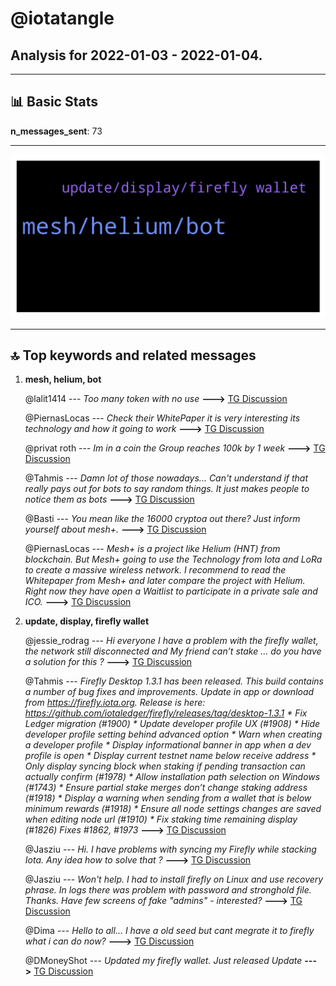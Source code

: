 # **@iotatangle**
 ## Analysis for **2022-01-03** - **2022-01-04**.

---

## 📊 **Basic Stats**

**n_messages_sent**: 73

---
![wordcloud](iotatangle_1Days_wordcloud.png)

---


## 🔝 **Top keywords and related messages**

1. **mesh, helium, bot**

    @lalit1414 --- *Too many token with no use* **--->** [TG Discussion](https://t.me/iotatangle/305757)

    @PiernasLocas --- *Check their WhitePaper it is very interesting its technology and how it going to work* **--->** [TG Discussion](https://t.me/iotatangle/305766)

    @privat roth --- *Im in a coin the Group reaches 100k by 1 week* **--->** [TG Discussion](https://t.me/iotatangle/305634)

    @Tahmis --- *Damn lot of those nowadays... Can't understand if that really pays out for bots to say random things. It just makes people to notice them as bots* **--->** [TG Discussion](https://t.me/iotatangle/305784)

    @Basti --- *You mean like the 16000 cryptoa out there? Just inform yourself about mesh+.* **--->** [TG Discussion](https://t.me/iotatangle/305764)

    @PiernasLocas --- *Mesh+ is a project like Helium (HNT) from blockchain.  But Mesh+ going to use the Technology from Iota and LoRa to create a massive wireless network.  I recommend to read the Whitepaper from Mesh+ and later compare the project with Helium.  Right now they have open a Waitlist to participate in a private sale and ICO.* **--->** [TG Discussion](https://t.me/iotatangle/305756)

2. **update, display, firefly wallet**

    @jessie_rodrag --- *Hi everyone I have a problem with the firefly wallet, the network still disconnected and My friend can’t stake … do you have a solution for this ?* **--->** [TG Discussion](https://t.me/iotatangle/305711)

    @Tahmis --- *Firefly Desktop 1.3.1 has been released. This build contains a number of bug fixes and improvements. Update in app or download from https://firefly.iota.org.   Release is here: https://github.com/iotaledger/firefly/releases/tag/desktop-1.3.1 * Fix Ledger migration (#1900) * Update developer profile UX (#1908)         * Hide developer profile setting behind advanced option         * Warn when creating a developer profile          * Display informational banner in app when a dev profile is open          * Display current testnet name below receive address * Only display syncing block when staking if pending transaction can actually confirm (#1978) * Allow installation path selection on Windows (#1743) * Ensure partial stake merges don’t change staking address (#1918) * Display a warning when sending from a wallet that is below minimum rewards (#1918) * Ensure all node settings changes are saved when editing node url (#1910) * Fix staking time remaining display (#1826)  Fixes #1862, #1973* **--->** [TG Discussion](https://t.me/iotatangle/305600)

    @Jasziu --- *Hi. I have problems with syncing my Firefly while stacking Iota. Any idea how to solve that ?* **--->** [TG Discussion](https://t.me/iotatangle/305660)

    @Jasziu --- *Won't help. I had to install firefly on Linux and use recovery phrase. In logs there was problem with password and stronghold file. Thanks. Have few screens of fake "admins" - interested?* **--->** [TG Discussion](https://t.me/iotatangle/305673)

    @Dima --- *Hello to all… I have a old seed but cant megrate it to firefly what i can do now?* **--->** [TG Discussion](https://t.me/iotatangle/305788)

    @DMoneyShot --- *Updated my firefly wallet. Just released Update* **--->** [TG Discussion](https://t.me/iotatangle/305625)

